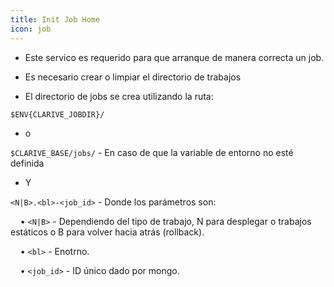 ```yaml
---
title: Init Job Home
icon: job
---
```


* Este servico es requerido para que arranque de manera correcta un job.

* Es necesario crear o limpiar el directorio de trabajos



* El directorio de jobs se crea utilizando la ruta:

`$ENV{CLARIVE_JOBDIR}/` 

* o

`$CLARIVE_BASE/jobs/` - En caso de que la variable de entorno no esté definida

* Y

`<N|B>.<bl>-<job_id>` - Donde los parámetros son: <br />

&nbsp; &nbsp; • `<N|B>` - Dependiendo del tipo de trabajo, N para desplegar o trabajos estáticos o B para volver hacia atrás (rollback). <br />

&nbsp; &nbsp; • `<bl>` -  Enotrno. <br />

&nbsp; &nbsp; • `<job_id>` - ID único dado por mongo.

